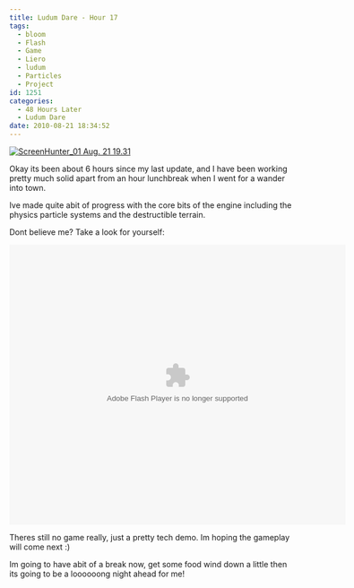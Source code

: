 ```yaml
---
title: Ludum Dare - Hour 17
tags:
  - bloom
  - Flash
  - Game
  - Liero
  - ludum
  - Particles
  - Project
id: 1251
categories:
  - 48 Hours Later
  - Ludum Dare
date: 2010-08-21 18:34:52
---
```


[![](https://mikecann.co.uk/wp-content/uploads/2010/08/ScreenHunter_01-Aug.-21-19.31.jpg "ScreenHunter_01 Aug. 21 19.31")](https://mikecann.co.uk/wp-content/uploads/2010/08/ScreenHunter_01-Aug.-21-19.31.jpg)

Okay its been about 6 hours since my last update, and I have been working pretty much solid apart from an hour lunchbreak when I went for a wander into town.

Ive made quite abit of progress with the core bits of the engine including the physics particle systems and the destructible terrain.

Dont believe me? Take a look for yourself:

<object style="width: 600px; height: 500px;" classid="clsid:d27cdb6e-ae6d-11cf-96b8-444553540000" width="600" height="500" codebase="https://download.macromedia.com/pub/shockwave/cabs/flash/swflash.cab#version=6,0,40,0"><param name="src" value="https://www.mikecann.co.uk/DumpingGround/ld/18/02/LudumDare18.swf" /><embed style="width: 600px; height: 500px;" type="application/x-shockwave-flash" width="600" height="500" src="https://www.mikecann.co.uk/DumpingGround/ld/18/02/LudumDare18.swf"></embed></object>

Theres still no game really, just a pretty tech demo. Im hoping the gameplay will come next :) 

Im going to have abit of a break now, get some food wind down a little then its going to be a loooooong night ahead for me!